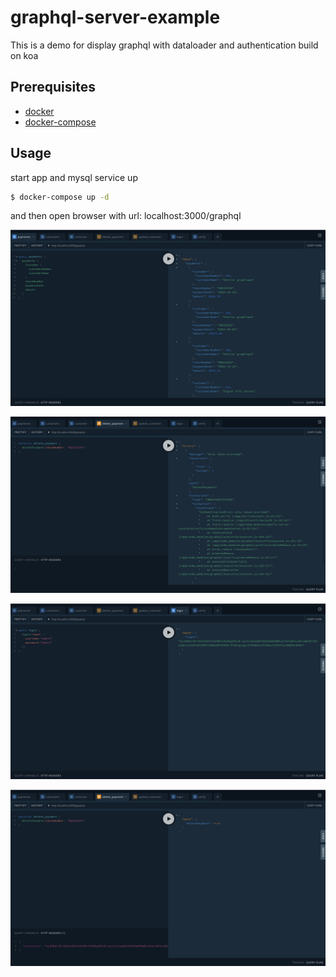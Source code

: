 # graphql-server-example

This is a demo for display graphql with dataloader and authentication build on koa

## Prerequisites
- [docker](https://www.docker.com/products/docker-desktop)
- [docker-compose](https://docs.docker.com/compose/install/)

## Usage
start app and mysql service up
```bash
$ docker-compose up -d
```
and then open browser with url: localhost:3000/graphql

![list payment](https://github.com/GrassShrimp/graphql-server-example/blob/master/list_payment.jpg)

![delete payment failure](https://github.com/GrassShrimp/graphql-server-example/blob/master/delete_payment_failure.jpg)

![user login](https://github.com/GrassShrimp/graphql-server-example/blob/master/user_login.jpg)

![delete payment successful](https://github.com/GrassShrimp/graphql-server-example/blob/master/delete_payment_successful.jpg)